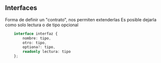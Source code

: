## Interfaces

Forma de definir un "contrato", nos permiten extenderlas
Es posible dejarla como solo lectura o de tipo opcional

``` ts
    interface interfaz {
        nombre: tipo,
        otro: tipo,
        optiona?: tipo,
        readonly lectura: tipo
    };
```